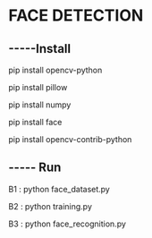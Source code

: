 # FACE DETECTION
## -----Install

pip install opencv-python

pip install pillow

pip install numpy

pip install face

pip install opencv-contrib-python


## ----- Run

B1 : python face_dataset.py

B2 : python training.py

B3 : python face_recognition.py

